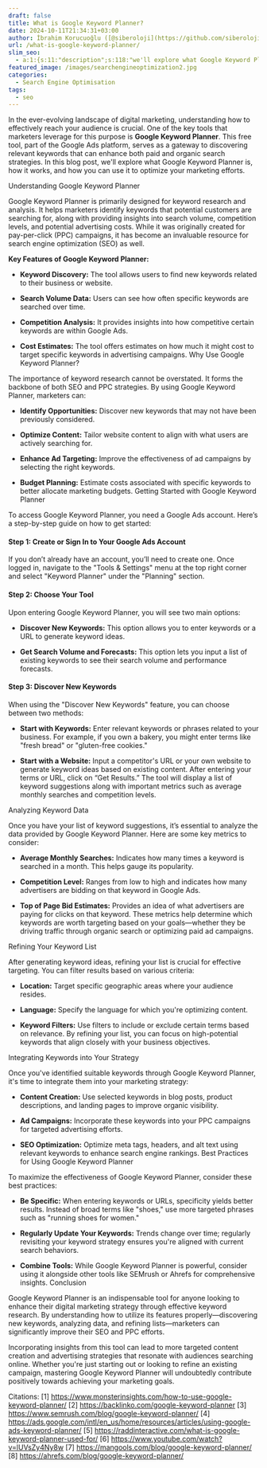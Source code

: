 ```yaml
---
draft: false
title: What is Google Keyword Planner?
date: 2024-10-11T21:34:31+03:00
author: İbrahim Korucuoğlu ([@siberoloji](https://github.com/siberoloji))
url: /what-is-google-keyword-planner/
slim_seo:
  - a:1:{s:11:"description";s:118:"we'll explore what Google Keyword Planner is, how it works, and how you can use it to optimize your marketing efforts.";}
featured_image: /images/searchengineoptimization2.jpg
categories:
  - Search Engine Optimisation
tags:
  - seo
---
```

In the ever-evolving landscape of digital marketing, understanding how to effectively reach your audience is crucial. One of the key tools that marketers leverage for this purpose is **Google Keyword Planner**. This free tool, part of the Google Ads platform, serves as a gateway to discovering relevant keywords that can enhance both paid and organic search strategies. In this blog post, we'll explore what Google Keyword Planner is, how it works, and how you can use it to optimize your marketing efforts.

Understanding Google Keyword Planner

Google Keyword Planner is primarily designed for keyword research and analysis. It helps marketers identify keywords that potential customers are searching for, along with providing insights into search volume, competition levels, and potential advertising costs. While it was originally created for pay-per-click (PPC) campaigns, it has become an invaluable resource for search engine optimization (SEO) as well.

**Key Features of Google Keyword Planner:**
* **Keyword Discovery:** The tool allows users to find new keywords related to their business or website.

* **Search Volume Data:** Users can see how often specific keywords are searched over time.

* **Competition Analysis:** It provides insights into how competitive certain keywords are within Google Ads.

* **Cost Estimates:** The tool offers estimates on how much it might cost to target specific keywords in advertising campaigns.
Why Use Google Keyword Planner?

The importance of keyword research cannot be overstated. It forms the backbone of both SEO and PPC strategies. By using Google Keyword Planner, marketers can:
* **Identify Opportunities:** Discover new keywords that may not have been previously considered.

* **Optimize Content:** Tailor website content to align with what users are actively searching for.

* **Enhance Ad Targeting:** Improve the effectiveness of ad campaigns by selecting the right keywords.

* **Budget Planning:** Estimate costs associated with specific keywords to better allocate marketing budgets.
Getting Started with Google Keyword Planner

To access Google Keyword Planner, you need a Google Ads account. Here’s a step-by-step guide on how to get started:
#### Step 1: Create or Sign In to Your Google Ads Account

If you don’t already have an account, you’ll need to create one. Once logged in, navigate to the "Tools &amp; Settings" menu at the top right corner and select "Keyword Planner" under the "Planning" section.
#### Step 2: Choose Your Tool

Upon entering Google Keyword Planner, you will see two main options:
* **Discover New Keywords:** This option allows you to enter keywords or a URL to generate keyword ideas.

* **Get Search Volume and Forecasts:** This option lets you input a list of existing keywords to see their search volume and performance forecasts.

#### Step 3: Discover New Keywords

When using the "Discover New Keywords" feature, you can choose between two methods:
* **Start with Keywords:** Enter relevant keywords or phrases related to your business. For example, if you own a bakery, you might enter terms like "fresh bread" or "gluten-free cookies."

* **Start with a Website:** Input a competitor's URL or your own website to generate keyword ideas based on existing content.
After entering your terms or URL, click on “Get Results.” The tool will display a list of keyword suggestions along with important metrics such as average monthly searches and competition levels.

Analyzing Keyword Data

Once you have your list of keyword suggestions, it’s essential to analyze the data provided by Google Keyword Planner. Here are some key metrics to consider:
* **Average Monthly Searches:** Indicates how many times a keyword is searched in a month. This helps gauge its popularity.

* **Competition Level:** Ranges from low to high and indicates how many advertisers are bidding on that keyword in Google Ads.

* **Top of Page Bid Estimates:** Provides an idea of what advertisers are paying for clicks on that keyword.
These metrics help determine which keywords are worth targeting based on your goals—whether they be driving traffic through organic search or optimizing paid ad campaigns.

Refining Your Keyword List

After generating keyword ideas, refining your list is crucial for effective targeting. You can filter results based on various criteria:
* **Location:** Target specific geographic areas where your audience resides.

* **Language:** Specify the language for which you're optimizing content.

* **Keyword Filters:** Use filters to include or exclude certain terms based on relevance.
By refining your list, you can focus on high-potential keywords that align closely with your business objectives.

Integrating Keywords into Your Strategy

Once you've identified suitable keywords through Google Keyword Planner, it's time to integrate them into your marketing strategy:
* **Content Creation:** Use selected keywords in blog posts, product descriptions, and landing pages to improve organic visibility.

* **Ad Campaigns:** Incorporate these keywords into your PPC campaigns for targeted advertising efforts.

* **SEO Optimization:** Optimize meta tags, headers, and alt text using relevant keywords to enhance search engine rankings.
Best Practices for Using Google Keyword Planner

To maximize the effectiveness of Google Keyword Planner, consider these best practices:
* **Be Specific:** When entering keywords or URLs, specificity yields better results. Instead of broad terms like "shoes," use more targeted phrases such as "running shoes for women."

* **Regularly Update Your Keywords:** Trends change over time; regularly revisiting your keyword strategy ensures you're aligned with current search behaviors.

* **Combine Tools:** While Google Keyword Planner is powerful, consider using it alongside other tools like SEMrush or Ahrefs for comprehensive insights.
Conclusion

Google Keyword Planner is an indispensable tool for anyone looking to enhance their digital marketing strategy through effective keyword research. By understanding how to utilize its features properly—discovering new keywords, analyzing data, and refining lists—marketers can significantly improve their SEO and PPC efforts.

Incorporating insights from this tool can lead to more targeted content creation and advertising strategies that resonate with audiences searching online. Whether you're just starting out or looking to refine an existing campaign, mastering Google Keyword Planner will undoubtedly contribute positively towards achieving your marketing goals.

Citations: [1] https://www.monsterinsights.com/how-to-use-google-keyword-planner/ [2] https://backlinko.com/google-keyword-planner [3] https://www.semrush.com/blog/google-keyword-planner/ [4] https://ads.google.com/intl/en_us/home/resources/articles/using-google-ads-keyword-planner/ [5] https://raddinteractive.com/what-is-google-keyword-planner-used-for/ [6] https://www.youtube.com/watch?v=lUVsZy4Ny8w [7] https://mangools.com/blog/google-keyword-planner/ [8] https://ahrefs.com/blog/google-keyword-planner/
